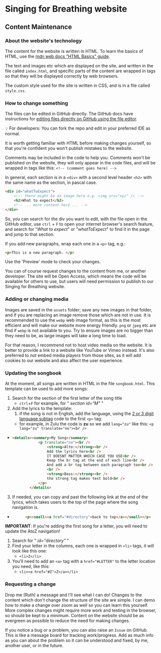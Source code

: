 # Singing for Breathing website

## Content Maintenance

### About the website's technology

The content for the website is written in HTML. To learn the basics of HTML, use the [mdn web docs "HTML Basics" guide](https://developer.mozilla.org/en-US/docs/Learn/Getting_started_with_the_web/HTML_basics).

The text and images etc which are displayed on the site, and written in the file called `index.html`, and specific parts of the content are wrapped in tags so that they will be displayed correctly by web browsers.

The custom style used for the site is written in CSS, and is in a file called `style.css`.

### How to change something

The files can be edited in GitHub directly.  The GitHub docs have instructions for [editing files directly on GitHub using the file editor](https://docs.github.com/en/repositories/working-with-files/managing-files/editing-files).

:bulb: For developers: You can fork the repo and edit in your preferred IDE as normal.

It is worth getting familiar with HTML before making changes yourself, so that you're confident you won't publish mistakes to the website. 

Comments may be included in the code to help you. Comments won't be published on the website, they will only appear in the code files, and will be wrapped in tags like this: `<!-- (comment goes here) -->` 

In general, each section is in a `<div>` with a second level header `<h2>` with the same name as the section, in pascal case.

```html
<div id="whatToExpect">
    <!-- there might be an image here e.g. <img src="xyz" /> -->
    <h2>What to expect</h2>
    <!-- ... more content here ... -->
</div>
```

So, you can search for the div you want to edit, with the file open in the GitHub editor, use `ctrl` + `F` to open your internet browser's search feature, and search for "_What to expect_" or "_whatToExpect_" to find it in the page and jump to that section.

If you add new paragraphs, wrap each one in a `<p>` tag, e.g.:
```html
<p>This is a new paragraph. </p>
```

Use the 'Preview' mode to check your changes.

You can of course request changes to the content from me, or another developer. The site will be Open Access, which means the code will be available for others to use, but users will need permission to publish to our Singing for Breathing website.

### Adding or changing media

Images are saved in the `assets` folder; save any new images in that folder, and if you are replacing an image remove those which are not in use.
It is recommended to use the `webp` web image format, as this is the most efficient and will make our website more energy friendly. `png` or `jpeg` etc are find if `webp` is not available to you.
Try to ensure images are no bigger than they need to be, as large images will take a long time to load.

For that reason, I recommend not to host video media on the website. It is better to provide a link to a website like YouTube or Vimeo instead. It's also preferred to _not_ embed media players from those sites, as it will add cookies to our website and also affect the user experience.

### Updating the songbook

At the moment, all songs are written in HTML in the file `songbook.html`.
This template can be used to add more songs:

1. Search for the section of the first letter of the song title
   - `ctrl`+`F` for example, for " _section id="M"_ "
2. Add the lyrics to the template:
   1. if the song is not in English, add the language, using the [2 or 3 digit language subtag](https://r12a.github.io/app-subtags/) code to the first `<p>` tag:
   -  for example, in Zulu the code is **zu** so we add `lang="zu"` like this: `<p lang="zu" translate="no"><br />`

  - ```html
    <details><summary>My Song</summary>
                <p translate="no"><br />
                    <strong>Alto:</strong><br />
                    Add the lyrics here<br />
                    IT DOESNT MATTER WHICH CASE YOU USE<br />
                    Keep the br tag at the end of each line<br />
                    And add a br tag between each paragraph too<br />
                    <br />
                    <strong>Bass:</strong><br />
                    the strong tag makes text bold<br />
                </p>
            </details>
    ```
  3. If needed, you can copy and past the following link at the end of the lyrics, which takes users to the top of the page where the song navigation is.
   - ```html
           <p><small><a href="#directory">back to top</a></small></p>
      ```
     
**IMPORTANT**: If you're adding the first song for a letter, you will need to update the AtoZ navigation!
1. Search for " _id="directory"_ "
2. Find your letter in the columns, each one is wrapped in `<li>` tags, it will look like this one:
   - `<li>Z</li> `
3. You'll need to add an `<a>` tag with a `href="#LETTER"` to the letter location you need, like this: 
   - `<li><a href="#Z">Z</a></li>`

### Requesting a change

Drop me (Ruth) a message and I'll see what I can do! Changes to the content which don't change the structure of the site are simple. I can demo how to make a change over zoom as well so you can learn this yourself. More complex changes might require more work and testing in the browser, so should be kept to a minimum.
Content on the website should be as evergreen as possible to reduce the need for making changes.

If you notice a bug or a problem, you can also raise an `Issue` on GitHub. This is like a message board for tracking work/progress. Add as much info as you can about the problem so it can be understood and fixed, by me, another user, or in the future.
